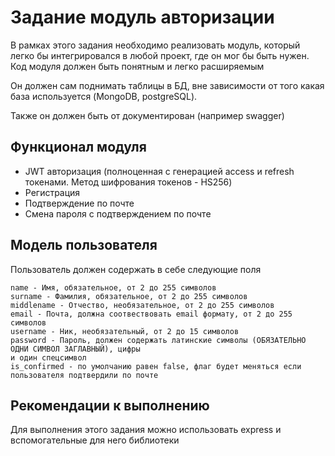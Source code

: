 # Задание модуль авторизации
В рамках этого задания необходимо реализовать модуль, который легко бы интегрировался в любой проект, где он мог бы быть нужен. Код модуля должен быть понятным и легко расширяемым

Он должен сам поднимать таблицы в БД, вне зависимости от того какая база используется (MongoDB, postgreSQL).

Также он должен быть от документирован (например swagger) 

## Функционал модуля

- JWT авторизация (полноценная с генерацией access и refresh токенами. Метод шифрования токенов - HS256)
- Регистрация
- Подтверждение по почте
- Смена пароля с подтверждением по почте

## Модель пользователя
Пользователь должен содержать в себе следующие поля

	name - Имя, обязательное, от 2 до 255 символов
	surname - Фамилия, обязательное, от 2 до 255 символов
	middlename - Отчество, необязательное, от 2 до 255 символов
	email - Почта, должна соотвествовать email формату, от 2 до 255 символов
	username - Ник, необязательный, от 2 до 15 символов
	password - Пароль, должен содержать латинские символы (ОБЯЗАТЕЛЬНО ОДНИ СИМВОЛ ЗАГЛАВНЫЙ), цифры
	и один спецсимвол
    is_confirmed - по умолчанию равен false, флаг будет меняться если пользователя подтвердили по почте 

##  Рекомендации к выполнению
Для выполнения этого задания можно использовать express и вспомогательные для него библиотеки
 
<!--stackedit_data:
eyJoaXN0b3J5IjpbLTMyNDY2MTM5OSwyMDU3MjI4MjAxLC0yMD
g4NzQ2NjEyXX0=
-->
